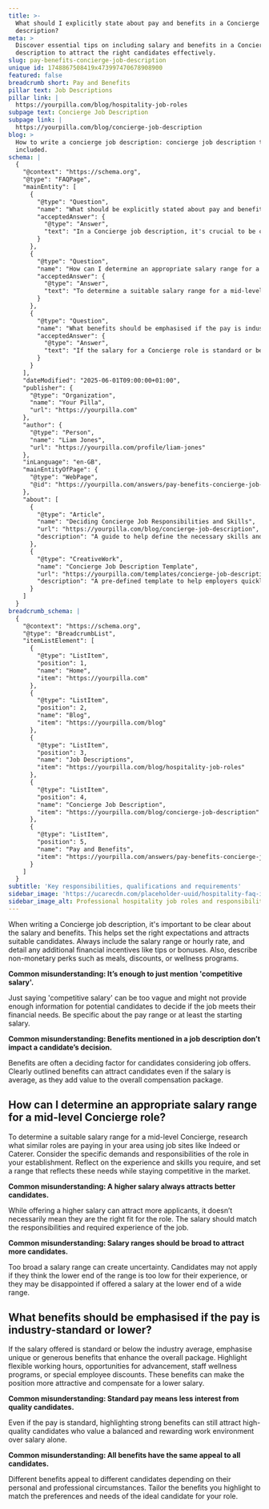 ```yaml
---
title: >-
  What should I explicitly state about pay and benefits in a Concierge job
  description?
meta: >
  Discover essential tips on including salary and benefits in a Concierge job
  description to attract the right candidates effectively.
slug: pay-benefits-concierge-job-description
unique id: 1748867508419x473997470678908900
featured: false
breadcrumb short: Pay and Benefits
pillar text: Job Descriptions
pillar link: |
  https://yourpilla.com/blog/hospitality-job-roles
subpage text: Concierge Job Description
subpage link: |
  https://yourpilla.com/blog/concierge-job-description
blog: >
  How to write a concierge job description: concierge job description template
  included.
schema: |
  {
    "@context": "https://schema.org",
    "@type": "FAQPage",
    "mainEntity": [
      {
        "@type": "Question",
        "name": "What should be explicitly stated about pay and benefits in a Concierge job description?",
        "acceptedAnswer": {
          "@type": "Answer",
          "text": "In a Concierge job description, it's crucial to be clear about the salary and benefits to set the right expectations and attract the right candidates. Include details such as the salary range or hourly rate, additional financial incentives like tips or bonuses, and non-monetary perks such as meals, discounts, and wellness programs."
        }
      },
      {
        "@type": "Question",
        "name": "How can I determine an appropriate salary range for a mid-level Concierge role?",
        "acceptedAnswer": {
          "@type": "Answer",
          "text": "To determine a suitable salary range for a mid-level Concierge, research typical salaries for similar roles in your area using job sites. Reflect on the specific responsibilities and required skills for the role in your organisation and set a competitive salary range that meets these criteria."
        }
      },
      {
        "@type": "Question",
        "name": "What benefits should be emphasised if the pay is industry-standard or lower?",
        "acceptedAnswer": {
          "@type": "Answer",
          "text": "If the salary for a Concierge role is standard or below the industry average, emphasise unique or generous benefits such as flexible working hours, opportunities for advancement, staff wellness programs, or special employee discounts. These benefits can make the position more appealing and compensate for a lower salary."
        }
      }
    ],
    "dateModified": "2025-06-01T09:00:00+01:00",
    "publisher": {
      "@type": "Organization",
      "name": "Your Pilla",
      "url": "https://yourpilla.com"
    },
    "author": {
      "@type": "Person",
      "name": "Liam Jones",
      "url": "https://yourpilla.com/profile/liam-jones"
    },
    "inLanguage": "en-GB",
    "mainEntityOfPage": {
      "@type": "WebPage",
      "@id": "https://yourpilla.com/answers/pay-benefits-concierge-job-description"
    },
    "about": [
      {
        "@type": "Article",
        "name": "Deciding Concierge Job Responsibilities and Skills",
        "url": "https://yourpilla.com/blog/concierge-job-description",
        "description": "A guide to help define the necessary skills and responsibilities for a Concierge job, assisting employers in creating accurate job descriptions."
      },
      {
        "@type": "CreativeWork",
        "name": "Concierge Job Description Template",
        "url": "https://yourpilla.com/templates/concierge-job-description",
        "description": "A pre-defined template to help employers quickly and effectively create a job description for a Concierge position."
      }
    ]
  }
breadcrumb_schema: |
  {
    "@context": "https://schema.org",
    "@type": "BreadcrumbList",
    "itemListElement": [
      {
        "@type": "ListItem",
        "position": 1,
        "name": "Home",
        "item": "https://yourpilla.com"
      },
      {
        "@type": "ListItem",
        "position": 2,
        "name": "Blog",
        "item": "https://yourpilla.com/blog"
      },
      {
        "@type": "ListItem",
        "position": 3,
        "name": "Job Descriptions",
        "item": "https://yourpilla.com/blog/hospitality-job-roles"
      },
      {
        "@type": "ListItem",
        "position": 4,
        "name": "Concierge Job Description",
        "item": "https://yourpilla.com/blog/concierge-job-description"
      },
      {
        "@type": "ListItem",
        "position": 5,
        "name": "Pay and Benefits",
        "item": "https://yourpilla.com/answers/pay-benefits-concierge-job-description"
      }
    ]
  }
subtitle: 'Key responsibilities, qualifications and requirements'
sidebar_image: 'https://ucarecdn.com/placeholder-uuid/hospitality-faq-image.jpg'
sidebar_image_alt: Professional hospitality job roles and responsibilities
---
```

When writing a Concierge job description, it's important to be clear about the salary and benefits. This helps set the right expectations and attracts suitable candidates. Always include the salary range or hourly rate, and detail any additional financial incentives like tips or bonuses. Also, describe non-monetary perks such as meals, discounts, or wellness programs.

**Common misunderstanding: It’s enough to just mention 'competitive salary'.**

Just saying 'competitive salary' can be too vague and might not provide enough information for potential candidates to decide if the job meets their financial needs. Be specific about the pay range or at least the starting salary.

**Common misunderstanding: Benefits mentioned in a job description don’t impact a candidate’s decision.**

Benefits are often a deciding factor for candidates considering job offers. Clearly outlined benefits can attract candidates even if the salary is average, as they add value to the overall compensation package.

## How can I determine an appropriate salary range for a mid-level Concierge role?

To determine a suitable salary range for a mid-level Concierge, research what similar roles are paying in your area using job sites like Indeed or Caterer. Consider the specific demands and responsibilities of the role in your establishment. Reflect on the experience and skills you require, and set a range that reflects these needs while staying competitive in the market.

**Common misunderstanding: A higher salary always attracts better candidates.**

While offering a higher salary can attract more applicants, it doesn’t necessarily mean they are the right fit for the role. The salary should match the responsibilities and required experience of the job.

**Common misunderstanding: Salary ranges should be broad to attract more candidates.**

Too broad a salary range can create uncertainty. Candidates may not apply if they think the lower end of the range is too low for their experience, or they may be disappointed if offered a salary at the lower end of a wide range.

## What benefits should be emphasised if the pay is industry-standard or lower?

If the salary offered is standard or below the industry average, emphasise unique or generous benefits that enhance the overall package. Highlight flexible working hours, opportunities for advancement, staff wellness programs, or special employee discounts. These benefits can make the position more attractive and compensate for a lower salary.

**Common misunderstanding: Standard pay means less interest from quality candidates.**

Even if the pay is standard, highlighting strong benefits can still attract high-quality candidates who value a balanced and rewarding work environment over salary alone.

**Common misunderstanding: All benefits have the same appeal to all candidates.**

Different benefits appeal to different candidates depending on their personal and professional circumstances. Tailor the benefits you highlight to match the preferences and needs of the ideal candidate for your role.
